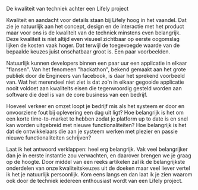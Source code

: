 De kwaliteit van techniek achter een Lifely project

Kwaliteit en aandacht voor details staan bij Lifely hoog in het vaandel. Dat zie je natuurlijk aan het concept, design en de interactie met het product maar voor ons is de kwaliteit van de techniek minstens even belangrijk. Deze kwaliteit is niet altijd even visueel zichtbaar op eerste oogomslag lijken de kosten vaak hoger. Dat terwijl de toegevoegde waarde van de bepaalde keuzes juist onschatbaar groot is. Een paar voorbeelden.

Natuurlijk kunnen developers binnen een paar uur een applicatie in elkaar "flansen". Van het fenomeen "hackathon", bekend gemaakt aan het grote publiek door de Engineers van facebook, is daar het sprekend voorbeeld van. Wat het merendeel niet ziet is dat zo'n in elkaar gegooide applicatie nooit voldoet aan kwaliteits eisen die tegenwoordig gesteld worden aan software die deel is van de core business van een bedrijf.

Hoeveel verkeer en omzet loopt je bedrijf mis als het systeem er door en onvoorziene fout bij oplevering een dag uit ligt? Hoe belangrijk is het om een korte time-to-market te hebben zodat je platform up to date is en snel kan worden uitgebreid met nieuwe functionaliteiten? Hoe belangrijk is het dat de ontwikkelaars die aan je systeem werken met plezier en passie nieuwe functionaliteiten schrijven?

Laat ik het antwoord verklappen: heel erg belangrijk. Vak veel belangrijker dan je in eerste instantie zou verwachten, en daarover brengen we je graag op de hoogte. Door middel van een reeks artikelen zal ik de belangrijkste onderdelen van onze kwaliteitskeuzes uit de doeken maar veel liever vertel ik het je natuurlijk persoonlijk. Kom eens langs en dan laat ik je zien waarom ook door de techniek iedereen enthousiast wordt van een Lifely project.
